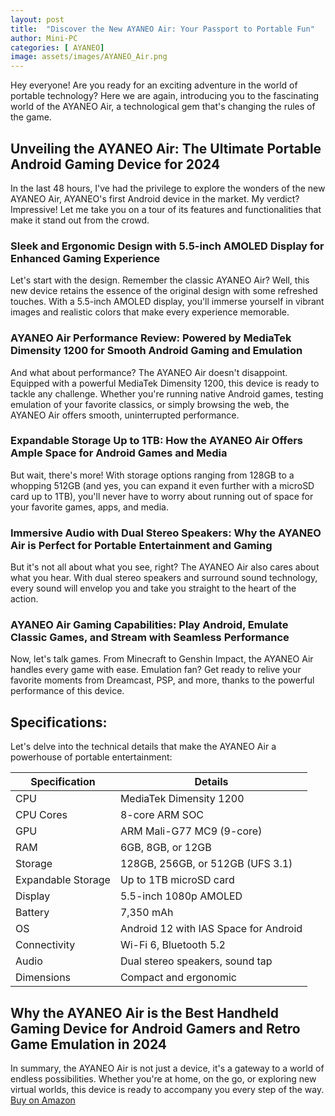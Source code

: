```yaml
---
layout: post
title:  "Discover the New AYANEO Air: Your Passport to Portable Fun"
author: Mini-PC
categories: [ AYANEO]
image: assets/images/AYANEO_Air.png
---
```


Hey everyone! Are you ready for an exciting adventure in the world of portable technology? Here we are again, introducing you to the fascinating world of the AYANEO Air, a technological gem that's changing the rules of the game.

## Unveiling the AYANEO Air: The Ultimate Portable Android Gaming Device for 2024


In the last 48 hours, I've had the privilege to explore the wonders of the new AYANEO Air, AYANEO's first Android device in the market. My verdict? Impressive! Let me take you on a tour of its features and functionalities that make it stand out from the crowd.

### Sleek and Ergonomic Design with 5.5-inch AMOLED Display for Enhanced Gaming Experience


Let's start with the design. Remember the classic AYANEO Air? Well, this new device retains the essence of the original design with some refreshed touches. With a 5.5-inch AMOLED display, you'll immerse yourself in vibrant images and realistic colors that make every experience memorable.

### AYANEO Air Performance Review: Powered by MediaTek Dimensity 1200 for Smooth Android Gaming and Emulation


And what about performance? The AYANEO Air doesn't disappoint. Equipped with a powerful MediaTek Dimensity 1200, this device is ready to tackle any challenge. Whether you're running native Android games, testing emulation of your favorite classics, or simply browsing the web, the AYANEO Air offers smooth, uninterrupted performance.

### Expandable Storage Up to 1TB: How the AYANEO Air Offers Ample Space for Android Games and Media


But wait, there's more! With storage options ranging from 128GB to a whopping 512GB (and yes, you can expand it even further with a microSD card up to 1TB), you'll never have to worry about running out of space for your favorite games, apps, and media.

### Immersive Audio with Dual Stereo Speakers: Why the AYANEO Air is Perfect for Portable Entertainment and Gaming


But it's not all about what you see, right? The AYANEO Air also cares about what you hear. With dual stereo speakers and surround sound technology, every sound will envelop you and take you straight to the heart of the action.

### AYANEO Air Gaming Capabilities: Play Android, Emulate Classic Games, and Stream with Seamless Performance


Now, let's talk games. From Minecraft to Genshin Impact, the AYANEO Air handles every game with ease. Emulation fan? Get ready to relive your favorite moments from Dreamcast, PSP, and more, thanks to the powerful performance of this device.

## Specifications:

Let's delve into the technical details that make the AYANEO Air a powerhouse of portable entertainment:

| Specification          | Details                              |
|-------------------------|--------------------------------------|
| CPU                     | MediaTek Dimensity 1200              |
| CPU Cores               | 8-core ARM SOC                       |
| GPU                     | ARM Mali-G77 MC9 (9-core)            |
| RAM                     | 6GB, 8GB, or 12GB                    |
| Storage                 | 128GB, 256GB, or 512GB (UFS 3.1)     |
| Expandable Storage      | Up to 1TB microSD card               |
| Display                 | 5.5-inch 1080p AMOLED                |
| Battery                 | 7,350 mAh                            |
| OS                      | Android 12 with IAS Space for Android|
| Connectivity            | Wi-Fi 6, Bluetooth 5.2                |
| Audio                   | Dual stereo speakers, sound tap       |
| Dimensions              | Compact and ergonomic                |

## Why the AYANEO Air is the Best Handheld Gaming Device for Android Gamers and Retro Game Emulation in 2024


In summary, the AYANEO Air is not just a device, it's a gateway to a world of endless possibilities. Whether you're at home, on the go, or exploring new virtual worlds, this device is ready to accompany you every step of the way. [Buy on Amazon](https://amzn.to/4a0Rjge)


